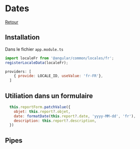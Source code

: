 # Dates

[Retour](../readme.md)

## Installation

Dans le fichier ```app.module.ts```

```javascript
import localeFr from '@angular/common/locales/fr';
registerLocaleData(localeFr);

providers: [
    { provide: LOCALE_ID, useValue: 'fr-FR'},
  ]
```

## Utiliation dans un formulaire

```javascript
  this.reportForm.patchValue({
    objet: this.report?.objet,
    date: formatDate(this.report?.date, 'yyyy-MM-dd', 'fr'),
    description: this.report?.description,
  })
```

## Pipes
